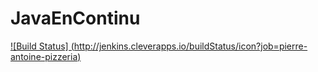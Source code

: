 # JavaEnContinu

[![Build Status] (http://jenkins.cleverapps.io/buildStatus/icon?job=pierre-antoine-pizzeria)](http://jenkins.cleverapps.io/job/pierre-antoine-pizzeria/)
